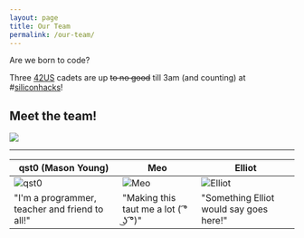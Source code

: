 ```yaml
---
layout: page
title: Our Team
permalink: /our-team/
---
```


Are we born to code?

Three [42US](https://www.42.us.org/) cadets are up <strike>to no good</strike> till 3am (and counting) at #[siliconhacks](http://www.siliconhacks.com/)!


## Meet the team!

![](http://i.imgur.com/OCKihgF.jpg)

---

| qst0 (Mason Young)                             | Meo                                    |  Elliot                                        |
|------------------------------------------------|----------------------------------------|------------------------------------------------|
| ![qst0](http://i.imgur.com/uPwHVcn.png)        | ![Meo](http://i.imgur.com/3HAe5OZ.png) | ![Elliot](http://i.imgur.com/XzySVBc.png)      |
| "I'm a programmer, teacher and friend to all!" | "Making this taut me a lot ( ͡° ͜ʖ ͡°)"   | "Something Elliot would say goes here!"        |
